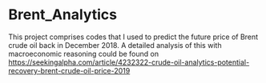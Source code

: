 # Brent_Analytics

This project comprises codes that I used to predict the future price of Brent crude oil back in December 2018. A detailed analysis of this with macroeconomic reasoning could be found on https://seekingalpha.com/article/4232322-crude-oil-analytics-potential-recovery-brent-crude-oil-price-2019  
